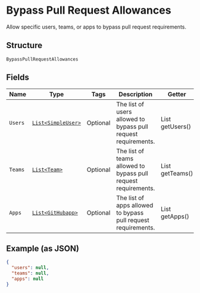 
# Bypass Pull Request Allowances

Allow specific users, teams, or apps to bypass pull request requirements.

## Structure

`BypassPullRequestAllowances`

## Fields

| Name | Type | Tags | Description | Getter | Setter |
|  --- | --- | --- | --- | --- | --- |
| `Users` | [`List<SimpleUser>`](../../doc/models/simple-user.md) | Optional | The list of users allowed to bypass pull request requirements. | List<SimpleUser> getUsers() | setUsers(List<SimpleUser> users) |
| `Teams` | [`List<Team>`](../../doc/models/team.md) | Optional | The list of teams allowed to bypass pull request requirements. | List<Team> getTeams() | setTeams(List<Team> teams) |
| `Apps` | [`List<GitHubapp>`](../../doc/models/git-hubapp.md) | Optional | The list of apps allowed to bypass pull request requirements. | List<GitHubapp> getApps() | setApps(List<GitHubapp> apps) |

## Example (as JSON)

```json
{
  "users": null,
  "teams": null,
  "apps": null
}
```


